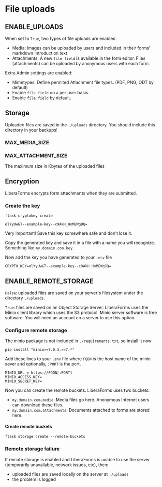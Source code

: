 # File uploads

## ENABLE_UPLOADS

When set to `True`, two types of file uploads are enabled.

* Media: Images can be uploaded by users and included in their forms' markdown Introduction text.
* Attachments: A new `file field` is available in the form editor. Files (attachments) can be uploaded by anonymous users with each form.

Extra Admin settings are enabled:

* Mimetypes. Define permited Attachment file types. (PDF, PNG, ODT by default)
* Enable `file field` on a per user basis.
* Enable `file field` by default.

## Storage

Uploaded files are saved in the `./uploads` directory. You should include this directory in your backups!

### MAX_MEDIA_SIZE


### MAX_ATTACHMENT_SIZE

The maximum size in Kbytes of the uploaded files


## Encryption

LiberaForms encrypts form attachments when they are submitted.

### Create the key

```
flask cryptokey create

olYyUwGT--example-key--c9AkH_HoMEWg9Q=

```

Very Important! Save this key somewhere safe and don't lose it.

Copy the generated key and save it in a file with a name you will recognize. Something like `my.domain.com.key`.

Now add the key you have generated to your `.env` file

```
CRYPTO_KEY=olYyUwGT--example-key--c9AkH_HoMEWg9Q=
```


## ENABLE_REMOTE_STORAGE

`False`: uploaded files are saved on your server's filesystem under the
directory `./uploads`.

`True`: files are saved on an Object Storage Server. LiberaForms uses the Minio client library which uses the S3 protocol.
Minio server software is free software. You will need an account on a server to use this option.

### Configure remote storage

The minio package is not included in `./requirements.txt`, so install it now

```
pip install "minio>=7.0.3,==7.*"
```

Add these lines to your `.env` file where `FQDN` is the host name of the minio sever and optionally, `:PORT` is the port.

```
MINIO_URL = https://FQDN[:PORT]
MINIO_ACCESS_KEY=
MINIO_SECRET_KEY=
```

Now you can create the remote buckets. LiberaForms uses two buckets:

* `my.domain.com.media`: Media files go here. Anonymous Internet users can download these files.
* `my.domain.com.attachments`: Documents attached to forms are stored here.

#### Create remote buckets

```
flask storage create --remote-buckets
```

### Remote storage failure

If remote storage is enabled and LiberaForms is unable to use the server (temporarily unavailable, network issues, etc), then:

* uploaded files are saved locally on the server at `./uploads`
* the problem is logged

